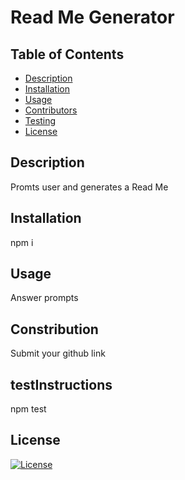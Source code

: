 
# Read Me Generator

## Table of Contents

- [Description](#description)
- [Installation](#installation)
- [Usage](#usage)
- [Contributors](#contribution)
- [Testing](#testInstructions)
- [License](#license)

## Description
Promts user and generates a Read Me 

## Installation
npm i

## Usage
Answer prompts

## Constribution
Submit your github link

## testInstructions
npm test

## License
[![License](https://img.shields.io/badge/License-Apache_2.0-blue.svg)](https://opensource.org/licenses/Apache-2.0)
